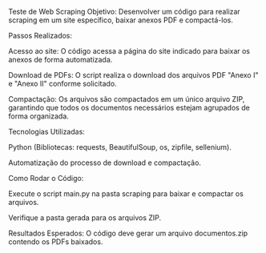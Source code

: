 Teste de Web Scraping
Objetivo: Desenvolver um código para realizar scraping em um site específico, baixar anexos PDF e compactá-los.

Passos Realizados:

Acesso ao site: O código acessa a página do site indicado para baixar os anexos de forma automatizada.

Download de PDFs: O script realiza o download dos arquivos PDF "Anexo I" e "Anexo II" conforme solicitado.

Compactação: Os arquivos são compactados em um único arquivo ZIP, garantindo que todos os documentos necessários estejam agrupados de forma organizada.

Tecnologias Utilizadas:

Python (Bibliotecas: requests, BeautifulSoup, os, zipfile, sellenium).

Automatização do processo de download e compactação.

Como Rodar o Código:

Execute o script main.py na pasta scraping para baixar e compactar os arquivos.

Verifique a pasta gerada para os arquivos ZIP.

Resultados Esperados: O código deve gerar um arquivo documentos.zip contendo os PDFs baixados.